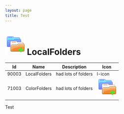 ```yaml
---
layout: page
title: Test
---
```


# ![LocalFolders icon](scripts/90003-localfolder/src/chrome/skin/classic/LocalFolders-64px.png "LocalFolders")  LocalFolders

|Id | Name | Description | Icon|
|---|---|---|---|
|90003 | LocalFolders | had lots of folders | l-icon|
|71003|ColorFolders|had lots of folders|![LocalFolders icon](scripts/90003-localfolder/src/chrome/skin/classic/LocalFolders-64px.png)|

Test